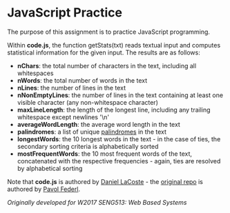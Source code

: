 # JavaScript Practice
The purpose of this assignment is to practice JavaScript programming.

Within **code.js**, the function getStats(txt) reads textual input and computes statistical information for the given input. The results are as follows:

* __nChars__: the total number of characters in the text, including all whitespaces
* __nWords__: the total number of words in the text
* __nLines__: the number of lines in the text
* __nNonEmptyLines__: the number of lines in the text containing at least one visible character (any non-whitespace character)
* __maxLineLength__: the length of the longest line, including any trailing whitespace except newlines '\n'
* __averageWordLength__: the average word length in the text
* __palindromes__: a list of unique [palindromes](https://en.wikipedia.org/wiki/Palindrome) in the text
* __longestWords__: the 10 longest words in the text - in the case of ties, the secondary sorting criteria is alphabetically sorted
* __mostFrequentWords__: the 10 most frequent words of the text, concatenated with the respective frequencies - again, ties are resolved by alphabetical sorting

Note that **code.js** is authored by [Daniel LaCoste](https://github.com/daniellacoste) - the [original repo](https://github.com/uofc-seng513w17/W17-assignment2.1) is authored by [Pavol Federl](https://github.com/pfederl).

*Originally developed for W2017 SENG513: Web Based Systems*
